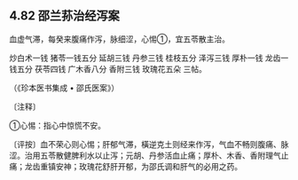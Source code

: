 ## 4.82 邵兰荪治经泻案

血虚气滞，每癸来腹痛作泻，脉细涩，心惕①，宜五苓散主治。

炒白术一钱 猪苓一钱五分 延胡三钱 丹参三钱 桂枝五分 泽泻三钱 厚朴一钱 龙齿一钱五分 茯苓四钱 广木香八分 香附三钱 玫瑰花五朵 三帖。

（《珍本医书集成 • 邵氏医案》）

〔注释〕

①心惕：指心中惊慌不安。

〔评按〕血不荣心则心惕；肝郁气滞，橫逆克土则经来作泻，气血不畅则腹痛、脉涩。治用五苓散健脾利水以止泻；元胡、丹参活血止痛；厚朴、木香、香附理气止痛；龙齿重镇安神；玫瑰花舒肝开郁，为邵氏调和肝气的必用之药。
